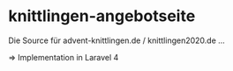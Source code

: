knittlingen-angebotseite
========================

Die Source für advent-knittlingen.de / knittlingen2020.de ...

=> Implementation in Laravel 4
